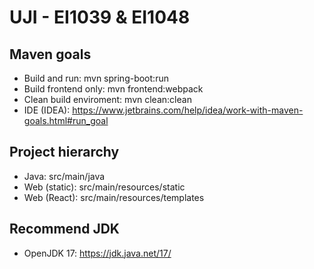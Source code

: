 # UJI - EI1039 & EI1048
## Maven goals
- Build and run: mvn spring-boot:run
- Build frontend only: mvn frontend:webpack
- Clean build enviroment: mvn clean:clean
- IDE (IDEA): https://www.jetbrains.com/help/idea/work-with-maven-goals.html#run_goal
## Project hierarchy
- Java: src/main/java
- Web (static): src/main/resources/static
- Web (React): src/main/resources/templates
## Recommend JDK
- OpenJDK 17: https://jdk.java.net/17/